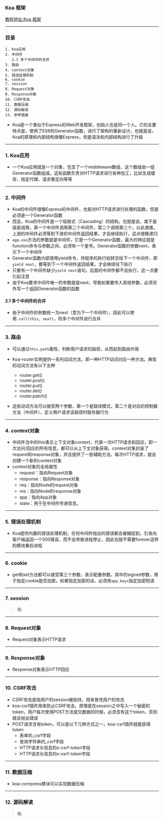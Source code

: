### Koa 框架
[教程地址;Koa 框架](http://javascript.ruanyifeng.com/nodejs/koa.html)

---
### 目录
```
1. Koa应用
2. 中间件
   2.1 多个中间件的合并
3. 路由
4. context对象
5. 错误处理机制
6. cookie
7. session
8. Request对象
9. Response对象
10. CSRF攻击
11. 数据压缩
12. 源码解读
13. 参考链接
```

- Koa是一个类似于Express的Web开发框架，创始人也是同一个人。它的主要特点是，使用了ES6的Generator函数，进行了架构的重新设计。也就是说，Koa的原理和内部结构很像Express，但是语法和内部结构进行了升级

---
### 1. Koa应用
- 一个Koa应用就是一个对象，包含了一个middleware数组，这个数组由一组Generator函数组成。这些函数负责对HTTP请求进行各种加工，比如生成缓存、指定代理、请求重定向等等

---
### 2. 中间件
- Koa的中间件很像Express的中间件，也是对HTTP请求进行处理的函数，但是必须是一个Generator函数
- 而且，Koa的中间件是一个级联式（Cascading）的结构，也就是说，属于是层层调用，第一个中间件调用第二个中间件，第二个调用第三个，以此类推。上游的中间件必须等到下游的中间件返回结果，才会继续执行，这点很像递归
- `app.use`方法的参数就是中间件，它是一个Generator函数，最大的特征就是function命令与参数之间，必须有一个星号。Generator函数的参数next，表示下一个中间件
- Generator函数内部使用yield命令，将程序的执行权转交给下一个中间件，即`yield next`，要等到下一个中间件返回结果，才会继续往下执行
- 只要有一个中间件缺少`yield next`语句，后面的中间件都不会执行，这一点要引起注意
- 由于Koa要求中间件唯一的参数就是next，导致如果要传入其他参数，必须另外写一个返回Generator函数的函数

#### 2.1 多个中间件的合并
- 由于中间件的参数统一为next（意为下一个中间件），因此可以使用`.call(this, next)`，将多个中间件进行合并

---
### 3. 路由
- 可以通过`this.path`属性，判断用户请求的路径，从而起到路由作用
- Koa-router实例提供一系列动词方法，即一种HTTP动词对应一种方法。典型的动词方法有以下五种
   *   router.get()
   *   router.post()
   *   router.put()
   *   router.del()
   *   router.patch()

- 这些动词方法可以接受两个参数，第一个是路径模式，第二个是对应的控制器方法（中间件），定义用户请求该路径时服务器行为

---
### 4. context对象
- 中间件当中的this表示上下文对象context，代表一次HTTP请求和回应，即一次访问/回应的所有信息，都可以从上下文对象获得。context对象封装了request和response对象，并且提供了一些辅助方法。每次HTTP请求，就会创建一个新的context对象
- context对象的全局属性
   *   request：指向Request对象
   *   response：指向Response对象
   *   req：指向Node的request对象
   *   res：指向Node的response对象
   *   app：指向App对象
   *   state：用于在中间件传递信息。

---
### 5. 错误处理机制
- Koa提供内置的错误处理机制，任何中间件抛出的错误都会被捕捉到，引发向客户端返回一个500错误，而不会导致进程停止，因此也就不需要forever这样的模块重启进程

---
### 6. cookie
- get和set方法都可以接受第三个参数，表示配置参数。其中的signed参数，用于指定cookie是否加密。如果指定加密的话，必须用`app.keys`指定加密短语

---
### 7. session
>略

---
### 8. Request对象
- Request对象表示HTTP请求

---
### 9. Response对象
- Response对象表示HTTP回应

---
### 10. CSRF攻击
- CSRF攻击是指用户的session被劫持，用来冒充用户的攻击
- koa-csrf插件用来防止CSRF攻击。原理是在session之中写入一个秘密的token，用户每次使用POST方法提交数据的时候，必须含有这个token，否则就会抛出错误
- POST请求含有token，可以是以下几种方式之一，koa-csrf插件就能获得token
   *   表单的_csrf字段
   *   查询字符串的_csrf字段
   *   HTTP请求头信息的x-csrf-token字段
   *   HTTP请求头信息的x-xsrf-token字段

---
### 11. 数据压缩
- koa-compress模块可以实现数据压缩

---
### 12. 源码解读
>略
